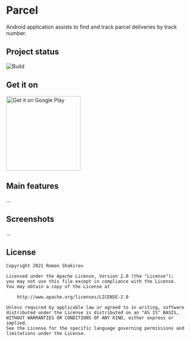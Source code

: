 # Parcel
Android application assists to find and track parcel deliveries by track number.

## Project status
![Build](https://github.com/rpagyc/parcel/workflows/Build/badge.svg?branch=master)

## Get it on
[<img alt='Get it on Google Play' src='https://play.google.com/intl/en_us/badges/static/images/badges/en_badge_web_generic.png' width="200"/>](https://play.google.com/store/apps/details?id=com.digittonic.kazposttracker)

## Main features
...

## Screenshots
...

## License
```
Copyright 2021 Roman Shakirov

Licensed under the Apache License, Version 2.0 (the "License");
you may not use this file except in compliance with the License.
You may obtain a copy of the License at

    http://www.apache.org/licenses/LICENSE-2.0

Unless required by applicable law or agreed to in writing, software
distributed under the License is distributed on an "AS IS" BASIS,
WITHOUT WARRANTIES OR CONDITIONS OF ANY KIND, either express or implied.
See the License for the specific language governing permissions and
limitations under the License.
```
